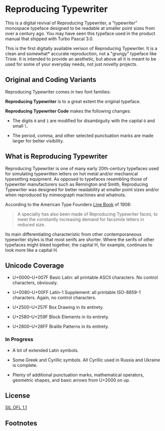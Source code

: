 # Reproducing Typewriter

This is a digital revival of Reproducing Typewriter, a "typewriter"
monospace typeface designed to be readable at smaller point sizes from
over a century ago.  You may have seen this typeface used in the
product manual that shipped with Turbo Pascal 3.0.

This is the first digitally available verison of Reproducing
Typewriter.  It is a clean and somewhat* accurate reproduction, not a
"grungy" typeface like Trixie.  It is intended to provide an
aesthetic, but above all it is meant to be used for some of your
everyday needs, not just novelty projects.

## Original and Coding Variants

Reproducing Typewriter comes in two font families:

**Reproducing Typewriter** is to a great extent the original typeface.

**Reproducing Typewriter Code** makes the following changes:

-   The digits `0` and `1` are modified for disambiguity with the
    capital `O` and small `l`.

-   The period, comma, and other selected punctuation marks are made
    larger for better visibility.
    
## What is Reproducing Typewriter
    
Reproducing Typewriter is one of many early 20th-century typefaces
used for simulating typewritten letters on hot metal and/or mechanical
typesetting equipment.  As opposed to typefaces resembling those of
typewriter manufacturers such as Remington and Smith, Reproducing
Typewriter was designed for better readability at smaller point sizes
and/or when reproduced by mimeograph machines and whatnots.

According to the American Type Founders [Line Book][linebook] of 1908:

> A specialty has also been made of Reproducing Typewriter faces, to
> meet the constantly increasing demand for facsimile letters in
> reduced size.

Its main differentiating characteristic from other contemporaneous
typewriter styles is that most serifs are shorter.  Where the serifs
of other typefaces might bleed together, the capital H, for example,
continues to look more like a capital H.

## Unicode Coverage

-   U+0000–U+007F Basic Latin: all printable ASCII characters.  No
    control characters, obviously.

-   U+0080–U+00FF Latin-1 Supplement: all printable ISO-8859-1
    characters.  Again, no control characters.

-   U+2500–U+257F Box Drawing in its entirety.

-   U+2580–U+259F Block Elements in its entirety.

-   U+2800–U+28FF Braille Patterns in its entirety.

### In Progress

-   A lot of extended Latin symbols.

-   Some Greek and Cyrillic symbols.  All Cyrillic used in Russia and
    Ukraine is complete.

-   Plenty of additional punctuation marks, mathematical operators,
    geometric shapes, and basic arrows from U+2000 on up.
    
## License

[SIL OFL 1.1](OFL.md)
    
## Footnotes

[linebook]: https://www.google.com/books/edition/American_Line_Type_Book/WadRAAAAYAAJ?hl=en&gbpv=1&pg=PP5&printsec=frontcover
